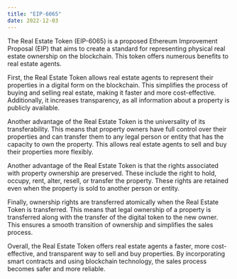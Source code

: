```yaml
---
title: "EIP-6065"
date: 2022-12-03
--- 
```

The Real Estate Token (EIP-6065) is a proposed Ethereum Improvement Proposal (EIP) that aims to create a standard for representing physical real estate ownership on the blockchain. This token offers numerous benefits to real estate agents.

First, the Real Estate Token allows real estate agents to represent their properties in a digital form on the blockchain. This simplifies the process of buying and selling real estate, making it faster and more cost-effective. Additionally, it increases transparency, as all information about a property is publicly available.

Another advantage of the Real Estate Token is the universality of its transferability. This means that property owners have full control over their properties and can transfer them to any legal person or entity that has the capacity to own the property. This allows real estate agents to sell and buy their properties more flexibly.

Another advantage of the Real Estate Token is that the rights associated with property ownership are preserved. These include the right to hold, occupy, rent, alter, resell, or transfer the property. These rights are retained even when the property is sold to another person or entity.

Finally, ownership rights are transferred atomically when the Real Estate Token is transferred. This means that legal ownership of a property is transferred along with the transfer of the digital token to the new owner. This ensures a smooth transition of ownership and simplifies the sales process.

Overall, the Real Estate Token offers real estate agents a faster, more cost-effective, and transparent way to sell and buy properties. By incorporating smart contracts and using blockchain technology, the sales process becomes safer and more reliable.
